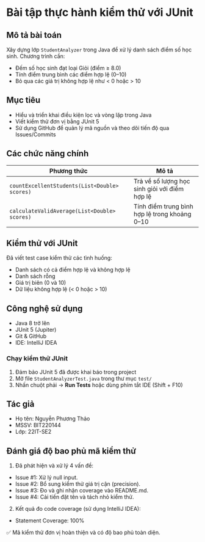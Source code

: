 # Bài tập thực hành kiểm thử với JUnit

## Mô tả bài toán
Xây dựng lớp `StudentAnalyzer` trong Java để xử lý danh sách điểm số học sinh. Chương trình cần:
- Đếm số học sinh đạt loại Giỏi (điểm ≥ 8.0)
- Tính điểm trung bình các điểm hợp lệ (0–10)
- Bỏ qua các giá trị không hợp lệ như < 0 hoặc > 10

## Mục tiêu
- Hiểu và triển khai điều kiện lọc và vòng lặp trong Java
- Viết kiểm thử đơn vị bằng JUnit 5
- Sử dụng GitHub để quản lý mã nguồn và theo dõi tiến độ qua Issues/Commits

## Các chức năng chính
| Phương thức | Mô tả |
|------------|-------|
| `countExcellentStudents(List<Double> scores)` | Trả về số lượng học sinh giỏi với điểm hợp lệ |
| `calculateValidAverage(List<Double> scores)` | Tính điểm trung bình hợp lệ trong khoảng 0–10 |

## Kiểm thử với JUnit
Đã viết test case kiểm thử các tình huống:
- Danh sách có cả điểm hợp lệ và không hợp lệ
- Danh sách rỗng
- Giá trị biên (0 và 10)
- Dữ liệu không hợp lệ (< 0 hoặc > 10)

## Công nghệ sử dụng
- Java 8 trở lên
- JUnit 5 (Jupiter)
- Git & GitHub
- IDE: IntelliJ IDEA 


### Chạy kiểm thử JUnit
1. Đảm bảo JUnit 5 đã được khai báo trong project 
2. Mở file `StudentAnalyzerTest.java` trong thư mục `test/`
3. Nhấn chuột phải → **Run Tests** hoặc dùng phím tắt IDE (Shift + F10)

## Tác giả
- Họ tên: Nguyễn Phương Thảo
- MSSV: BIT220144
- Lớp: 22IT-SE2

## Đánh giá độ bao phủ mã kiểm thử
1. Đã phát hiện và xử lý 4 vấn đề:
- Issue #1: Xử lý null input.
- Issue #2: Bổ sung kiểm thử giá trị cận (precision).
- Issue #3: Đo và ghi nhận coverage vào README.md.
- Issue #4: Cải tiến đặt tên và tách nhỏ kiểm thử.

2. Kết quả đo code coverage (sử dụng IntelliJ IDEA):
- Statement Coverage: 100%


✅ Mã kiểm thử đơn vị hoàn thiện và có độ bao phủ toàn diện.
